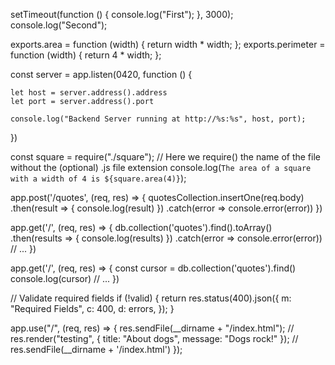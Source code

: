 setTimeout(function () {
  console.log("First");
}, 3000);
console.log("Second");


exports.area = function (width) {
  return width * width;
};
exports.perimeter = function (width) {
  return 4 * width;
};


const server = app.listen(0420, function () {
 
    let host = server.address().address
    let port = server.address().port
   
    console.log("Backend Server running at http://%s:%s", host, port); 
  })
  

const square = require("./square"); // Here we require() the name of the file without the (optional) .js file extension
console.log(`The area of a square with a width of 4 is ${square.area(4)}`);


<!-- redirect back  -->
app.post('/quotes', (req, res) => {
  quotesCollection.insertOne(req.body)
    .then(result => {
      console.log(result)
    })
    .catch(error => console.error(error))
})


<!-- convert the data into an array. -->
app.get('/', (req, res) => {
  db.collection('quotes').find().toArray()
    .then(results => {
      console.log(results)
    })
    .catch(error => console.error(error))
  // ...
})

<!-- get data -->
app.get('/', (req, res) => {
  const cursor = db.collection('quotes').find()
  console.log(cursor)
  // ...
})

<!-- if valid -->
  // Validate required fields
  if (!valid) {
    return res.status(400).json({
      m: "Required Fields",
      c: 400,
      d: errors,
    });
  }

<!-- send html -->
  app.use("/", (req, res) => {
 res.sendFile(__dirname + "/index.html");
    // res.render("testing", { title: "About dogs", message: "Dogs rock!" });
    // res.sendFile(__dirname + '/index.html')
});